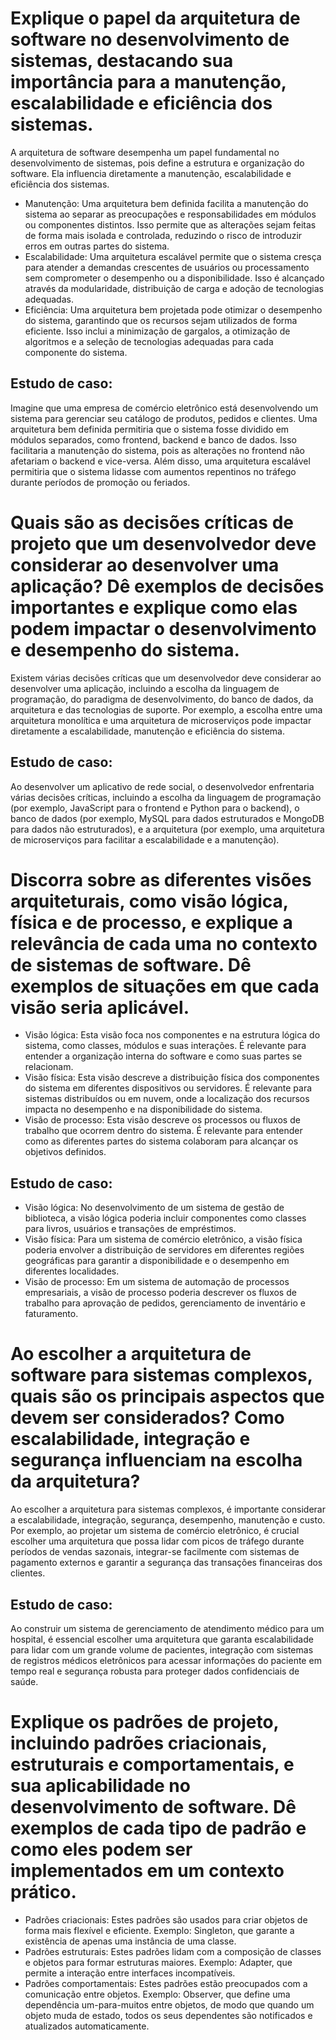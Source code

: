# Explique o papel da arquitetura de software no desenvolvimento de sistemas, destacando sua importância para a manutenção, escalabilidade e eficiência dos sistemas.

A arquitetura de software desempenha um papel fundamental no desenvolvimento de sistemas, pois define a estrutura e organização do software. Ela influencia diretamente a manutenção, escalabilidade e eficiência dos sistemas.

+ Manutenção: Uma arquitetura bem definida facilita a manutenção do sistema ao separar as preocupações e responsabilidades em módulos ou componentes distintos. Isso permite que as alterações sejam feitas de forma mais isolada e controlada, reduzindo o risco de introduzir erros em outras partes do sistema.
+ Escalabilidade: Uma arquitetura escalável permite que o sistema cresça para atender a demandas crescentes de usuários ou processamento sem comprometer o desempenho ou a disponibilidade. Isso é alcançado através da modularidade, distribuição de carga e adoção de tecnologias adequadas.
+ Eficiência: Uma arquitetura bem projetada pode otimizar o desempenho do sistema, garantindo que os recursos sejam utilizados de forma eficiente. Isso inclui a minimização de gargalos, a otimização de algoritmos e a seleção de tecnologias adequadas para cada componente do sistema.

## Estudo de caso: 

Imagine que uma empresa de comércio eletrônico está desenvolvendo um sistema para gerenciar seu catálogo de produtos, pedidos e clientes. Uma arquitetura bem definida permitiria que o sistema fosse dividido em módulos separados, como frontend, backend e banco de dados. Isso facilitaria a manutenção do sistema, pois as alterações no frontend não afetariam o backend e vice-versa. Além disso, uma arquitetura escalável permitiria que o sistema lidasse com aumentos repentinos no tráfego durante períodos de promoção ou feriados.

# Quais são as decisões críticas de projeto que um desenvolvedor deve considerar ao desenvolver uma aplicação? Dê exemplos de decisões importantes e explique como elas podem impactar o desenvolvimento e desempenho do sistema.

Existem várias decisões críticas que um desenvolvedor deve considerar ao desenvolver uma aplicação, incluindo a escolha da linguagem de programação, do paradigma de desenvolvimento, do banco de dados, da arquitetura e das tecnologias de suporte. Por exemplo, a escolha entre uma arquitetura monolítica e uma arquitetura de microserviços pode impactar diretamente a escalabilidade, manutenção e eficiência do sistema.

## Estudo de caso: 

Ao desenvolver um aplicativo de rede social, o desenvolvedor enfrentaria várias decisões críticas, incluindo a escolha da linguagem de programação (por exemplo, JavaScript para o frontend e Python para o backend), o banco de dados (por exemplo, MySQL para dados estruturados e MongoDB para dados não estruturados), e a arquitetura (por exemplo, uma arquitetura de microserviços para facilitar a escalabilidade e a manutenção).

# Discorra sobre as diferentes visões arquiteturais, como visão lógica, física e de processo, e explique a relevância de cada uma no contexto de sistemas de software. Dê exemplos de situações em que cada visão seria aplicável.

+ Visão lógica: Esta visão foca nos componentes e na estrutura lógica do sistema, como classes, módulos e suas interações. É relevante para entender a organização interna do software e como suas partes se relacionam.
+ Visão física: Esta visão descreve a distribuição física dos componentes do sistema em diferentes dispositivos ou servidores. É relevante para sistemas distribuídos ou em nuvem, onde a localização dos recursos impacta no desempenho e na disponibilidade do sistema.
+ Visão de processo: Esta visão descreve os processos ou fluxos de trabalho que ocorrem dentro do sistema. É relevante para entender como as diferentes partes do sistema colaboram para alcançar os objetivos definidos.

## Estudo de caso: 

+ Visão lógica: No desenvolvimento de um sistema de gestão de biblioteca, a visão lógica poderia incluir componentes como classes para livros, usuários e transações de empréstimos.
+  Visão física: Para um sistema de comércio eletrônico, a visão física poderia envolver a distribuição de servidores em diferentes regiões geográficas para garantir a disponibilidade e o desempenho em diferentes localidades.
+ Visão de processo: Em um sistema de automação de processos empresariais, a visão de processo poderia descrever os fluxos de trabalho para aprovação de pedidos, gerenciamento de inventário e faturamento.


# Ao escolher a arquitetura de software para sistemas complexos, quais são os principais aspectos que devem ser considerados? Como escalabilidade, integração e segurança influenciam na escolha da arquitetura?

Ao escolher a arquitetura para sistemas complexos, é importante considerar a escalabilidade, integração, segurança, desempenho, manutenção e custo. Por exemplo, ao projetar um sistema de comércio eletrônico, é crucial escolher uma arquitetura que possa lidar com picos de tráfego durante períodos de vendas sazonais, integrar-se facilmente com sistemas de pagamento externos e garantir a segurança das transações financeiras dos clientes.

## Estudo de caso: 

Ao construir um sistema de gerenciamento de atendimento médico para um hospital, é essencial escolher uma arquitetura que garanta escalabilidade para lidar com um grande volume de pacientes, integração com sistemas de registros médicos eletrônicos para acessar informações do paciente em tempo real e segurança robusta para proteger dados confidenciais de saúde.

# Explique os padrões de projeto, incluindo padrões criacionais, estruturais e comportamentais, e sua aplicabilidade no desenvolvimento de software. Dê exemplos de cada tipo de padrão e como eles podem ser implementados em um contexto prático.

+ Padrões criacionais: Estes padrões são usados para criar objetos de forma mais flexível e eficiente. Exemplo: Singleton, que garante a existência de apenas uma instância de uma classe.
+ Padrões estruturais: Estes padrões lidam com a composição de classes e objetos para formar estruturas maiores. Exemplo: Adapter, que permite a interação entre interfaces incompatíveis.
+ Padrões comportamentais: Estes padrões estão preocupados com a comunicação entre objetos. Exemplo: Observer, que define uma dependência um-para-muitos entre objetos, de modo que quando um objeto muda de estado, todos os seus dependentes são notificados e atualizados automaticamente.